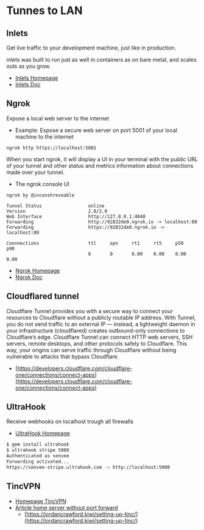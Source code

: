 # Tunnes to LAN

## Inlets

Get live traffic to your development machine, just like in production.

inlets was built to run just as well in containers as on bare metal, and scales outs as you grow.

* [Inlets Homepage](https://inlets.dev/)
* [Inlets Doc](https://docs.inlets.dev/)

## Ngrok

Expose a local web server to the internet

* Example: Expose a secure web server on port 5001 of your local machine to the internet

```
ngrok http https://localhost:5001
```

When you start ngrok, it will display a UI in your terminal with the public URL of your tunnel and other status and metrics information about connections made over your tunnel.

* The ngrok console UI

```
ngrok by @inconshreveable

Tunnel Status                 online
Version                       2.0/2.0
Web Interface                 http://127.0.0.1:4040
Forwarding                    http://92832de0.ngrok.io -> localhost:80
Forwarding                    https://92832de0.ngrok.io -> localhost:80

Connnections                  ttl     opn     rt1     rt5     p50     p90
                              0       0       0.00    0.00    0.00    0.00
```

* [Ngrok Homepage](https://ngrok.com/)
* [Ngrok Doc](https://ngrok.com/docs)

## Cloudflared tunnel

Cloudflare Tunnel provides you with a secure way to connect your resources to Cloudflare without a publicly routable IP address. With Tunnel, you do not send traffic to an external IP — instead, a lightweight daemon in your infrastructure (cloudflared) creates outbound-only connections to Cloudflare’s edge. Cloudflare Tunnel can connect HTTP web servers, SSH servers, remote desktops, and other protocols safely to Cloudflare. This way, your origins can serve traffic through Cloudflare without being vulnerable to attacks that bypass Cloudflare.

* [https://developers.cloudflare.com/cloudflare-one/connections/connect-apps](https://developers.cloudflare.com/cloudflare-one/connections/connect-apps)

## UltraHook

Receive webhooks on localhost trough all firewalls

* [UltraHook Homepage](https://www.ultrahook.com/)

```bash
$ gem install ultrahook
$ ultrahook stripe 5000
Authenticated as senvee
Forwarding activated...
https://senvee-stripe.ultrahook.com -> http://localhost:5000
```

## TincVPN

* [Homepage TincVPN](https://tinc-vpn.org/)
* [Article home server without port forward](https://jordancrawford.kiwi/home-server-without-portforward/)
  * [https://jordancrawford.kiwi/setting-up-tinc/](https://jordancrawford.kiwi/setting-up-tinc/)

